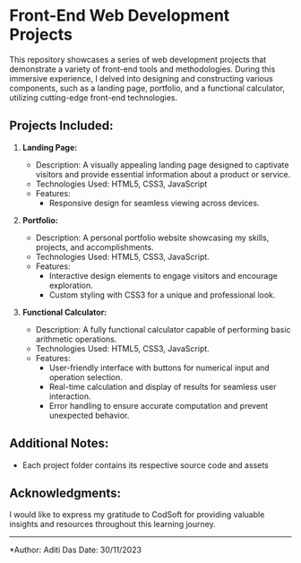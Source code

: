 # Front-End Web Development Projects

This repository showcases a series of web development projects that demonstrate a variety of front-end tools and methodologies. During this immersive experience, I delved into designing and constructing various components, such as a landing page, portfolio, and a functional calculator, utilizing cutting-edge front-end technologies.

## Projects Included:

1. **Landing Page:**
    - Description: A visually appealing landing page designed to captivate visitors and provide essential information about a product or service.
    - Technologies Used: HTML5, CSS3, JavaScript
    - Features:
        - Responsive design for seamless viewing across devices.

2. **Portfolio:**
    - Description: A personal portfolio website showcasing my skills, projects, and accomplishments.
    - Technologies Used: HTML5, CSS3, JavaScript.
    - Features:
        - Interactive design elements to engage visitors and encourage exploration.
        - Custom styling with CSS3 for a unique and professional look.

3. **Functional Calculator:**
    - Description: A fully functional calculator capable of performing basic arithmetic operations.
    - Technologies Used: HTML5, CSS3, JavaScript.
    - Features:
        - User-friendly interface with buttons for numerical input and operation selection.
        - Real-time calculation and display of results for seamless user interaction.
        - Error handling to ensure accurate computation and prevent unexpected behavior.


## Additional Notes:

- Each project folder contains its respective source code and assets

## Acknowledgments:

I would like to express my gratitude to CodSoft for providing valuable insights and resources throughout this learning journey.

---

*Author: Aditi Das 
Date: 30/11/2023

